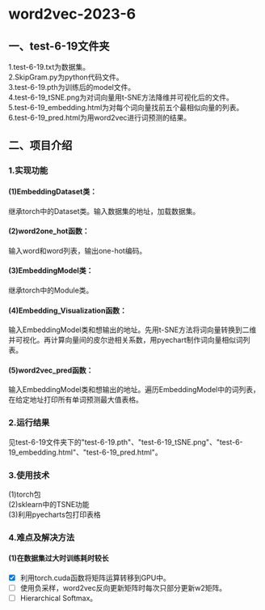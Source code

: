 # word2vec-2023-6  
## 一、test-6-19文件夹   
1.test-6-19.txt为数据集。  
2.SkipGram.py为python代码文件。  
3.test-6-19.pth为训练后的model文件。  
4.test-6-19_tSNE.png为对词向量用t-SNE方法降维并可视化后的文件。  
5.test-6-19_embedding.html为对每个词向量找前五个最相似向量的列表。  
6.test-6-19_pred.html为用word2vec进行词预测的结果。  
## 二、项目介绍  
### 1.实现功能  
#### (1)EmbeddingDataset类：  
继承torch中的Dataset类。输入数据集的地址，加载数据集。  
#### (2)word2one_hot函数：  
输入word和word列表，输出one-hot编码。  
#### (3)EmbeddingModel类：  
继承torch中的Module类。
#### (4)Embedding_Visualization函数：  
输入EmbeddingModel类和想输出的地址。先用t-SNE方法将词向量转换到二维并可视化。再计算向量间的皮尔逊相关系数，用pyechart制作词向量相似词列表。
#### (5)word2vec_pred函数：  
输入EmbeddingModel类和想输出的地址。遍历EmbeddingModel中的词列表，在给定地址打印所有单词预测最大值表格。  
### 2.运行结果  
见test-6-19文件夹下的"test-6-19.pth"、"test-6-19_tSNE.png"、"test-6-19_embedding.html"、"test-6-19_pred.html"。  
### 3.使用技术  
(1)torch包  
(2)sklearn中的TSNE功能  
(3)利用pyecharts包打印表格  
### 4.难点及解决方法  
#### (1)在数据集过大时训练耗时较长
- [x] 利用torch.cuda函数将矩阵运算转移到GPU中。
- [ ] 使用负采样，word2vec反向更新矩阵时每次只部分更新w2矩阵。
- [ ] Hierarchical Softmax。

